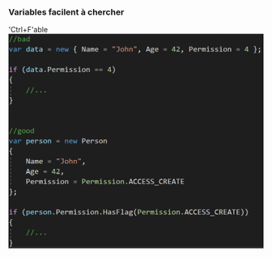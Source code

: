 ### Variables facilent à chercher

'Ctrl+F'able  
![camelCase et PascalCase](/images/code/ctrlFable.png)
